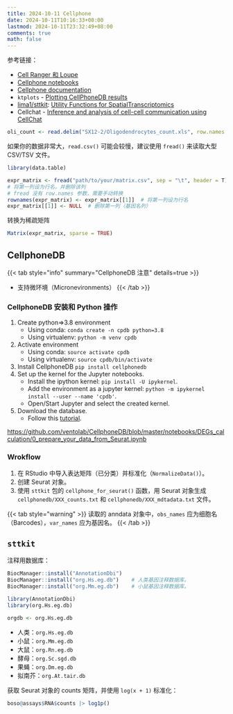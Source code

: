 ```yaml
---
title: 2024-10-11 Cellphone
date: 2024-10-11T10:16:33+08:00
lastmod: 2024-10-11T23:32:49+08:00
comments: true
math: false
---
```


<!--more-->

参考链接：

- [Cell Ranger 和 Loupe](https://support.10xgenomics.com/single-cell-gene-expression/software/pipelines/latest/what-is-cell-ranger)
- [Cellphone notebooks](https://github.com/ventolab/CellphoneDB/blob/master/notebooks)
- [Cellphone documentation](https://cellphonedb.readthedocs.io/en/latest/RESULTS-DOCUMENTATION.html)
- `ktplots` - [Plotting CellPhoneDB results](https://zktuong.github.io/ktplots/articles/vignette.html)
- [lima1/sttkit](https://github.com/lima1/sttkit): [Utility Functions for SpatialTranscriptomics](https://rdrr.io/github/lima1/sttkit/)
- Cellchat - [Inference and analysis of cell-cell communication using CellChat](https://htmlpreview.github.io/?https://github.com/jinworks/CellChat/blob/master/tutorial/CellChat-vignette.html)


```R
oli_count <- read.delim("SX12-2/Oligodendrocytes_count.xls", row.names = 1, header = TRUE)
```

如果你的数据非常大，`read.csv()` 可能会较慢，建议使用 `fread()` 来读取大型 CSV/TSV 文件。

```R
library(data.table)

expr_matrix <- fread("path/to/your/matrix.csv", sep = "\t", header = T) # header 默认为 TRUE
# 将第一列设为行名，并删除该列
# fread 没有 row.names 参数，需要手动转换
rownames(expr_matrix) <- expr_matrix[[1]]  # 将第一列设为行名
expr_matrix[[1]] <- NULL  # 删除第一列（基因名列）
```

转换为稀疏矩阵

```R
Matrix(expr_matrix, sparse = TRUE)
```

## CellphoneDB

{{< tab style="info" summary="CellphoneDB 注意" details=true >}}
- 支持微环境（Micronevironments）
{{< /tab >}}

### CellphoneDB 安装和 Python 操作

1. Create python=>3.8 environment
   - Using conda: `conda create -n cpdb python=3.8`
   - Using virtualenv: `python -m venv cpdb`
2. Activate environment
   - Using conda: `source activate cpdb`
   - Using virtualenv: `source cpdb/bin/activate`
3. Install CellphoneDB `pip install cellphonedb`
4. Set up the kernel for the Jupyter notebooks.
   - Install the ipython kernel: `pip install -U ipykernel`.
   - Add the environment as a jupyter kernel: `python -m ipykernel install --user --name 'cpdb'`.
   - Open/Start Jupyter and select the created kernel.
5. Download the database.
   - Follow this [tutorial](https://github.com/ventolab/CellphoneDB/blob/master/notebooks/T0_DownloadDB.ipynb).

https://github.com/ventolab/CellphoneDB/blob/master/notebooks/DEGs_calculation/0_prepare_your_data_from_Seurat.ipynb

### Wrokflow

1. 在 RStudio 中导入表达矩阵（已分类）并标准化（`NormalizeData()`）。
2. 创建 Seurat 对象。
3. 使用 `sttkit` 包的 `cellphone_for_seurat()` 函数，用 Seurat 对象生成 `cellphonedb/XXX_counts.txt` 和 `cellphonedb/XXX_mdtadata.txt` 文件。

{{< tab style="warning" >}}
读取的 anndata 对象中，`obs_names` 应为细胞名（Barcodes），`var_names` 应为基因名。
{{< /tab >}}

## `sttkit`

注释用数据库：

```R
BiocManager::install("AnnotationDbi")
BiocManager::install("org.Hs.eg.db")	# 人类基因注释数据库。
BiocManager::install("org.Mm.eg.db")	# 小鼠基因注释数据库。

library(AnnotationDbi)
library(org.Hs.eg.db)

orgdb <- org.Hs.eg.db
```

- 人类：`org.Hs.eg.db`
- 小鼠：`org.Mm.eg.db`
- 大鼠：`org.Rn.eg.db`
- 酵母：`org.Sc.sgd.db`
- 果蝇：`org.Dm.eg.db`
- 拟南芥：`org.At.tair.db`















获取 Seurat 对象的 counts 矩阵，并使用 `log(x + 1)` 标准化：

```R
boso@assays$RNA$counts |> log1p()
```
